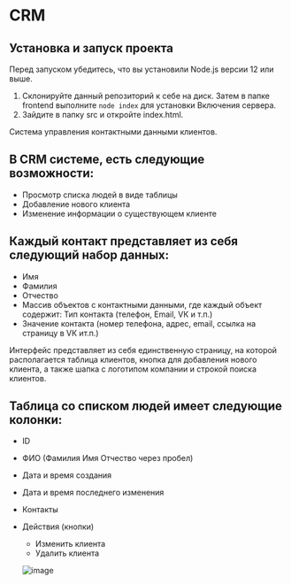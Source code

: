 # CRM

## Установка и запуск проекта

Перед запуском убедитесь, что вы установили Node.js версии 12 или выше.

1. Склонируйте данный репозиторий к себе на диск. Затем в папке frontend выполните `node index` для установки Включения сервера.
2. Зайдите в папку src и откройте index.html.

Система управления контактными
данными клиентов.

## В СRM системе, есть следующие возможности:

+ Просмотр списка людей в виде таблицы
+ Добавление нового клиента
+ Изменение информации о существующем клиенте

## Каждый контакт представляет из себя следующий набор данных:

+ Имя
+ Фамилия
+ Отчество
+ Массив объектов с контактными данными, где каждый объект содержит:
  Тип контакта (телефон, Email, VК и т.п.)
+ Значение контакта (номер телефона, адрес, email, ссылка на страницу в VК ит.п.)

Интерфейс представляет из себя единственную страницу, на которой располагается таблица клиентов, кнопка для добавления нового клиента, а также шапка с логотипом компании и строкой поиска клиентов.

## Таблица со списком людей имеет следующие колонки:
+ ID
+ ФИО (Фамилия Имя Отчество через пробел)
+ Дата и время создания
+ Дата и время последнего изменения
+ Контакты
+ Действия (кнопки)
  + Изменить клиента
  + Удалить клиента
  
  ![image](https://user-images.githubusercontent.com/72502985/190442994-1dcadf6b-a6eb-4663-a176-f795a0d60d67.png)
